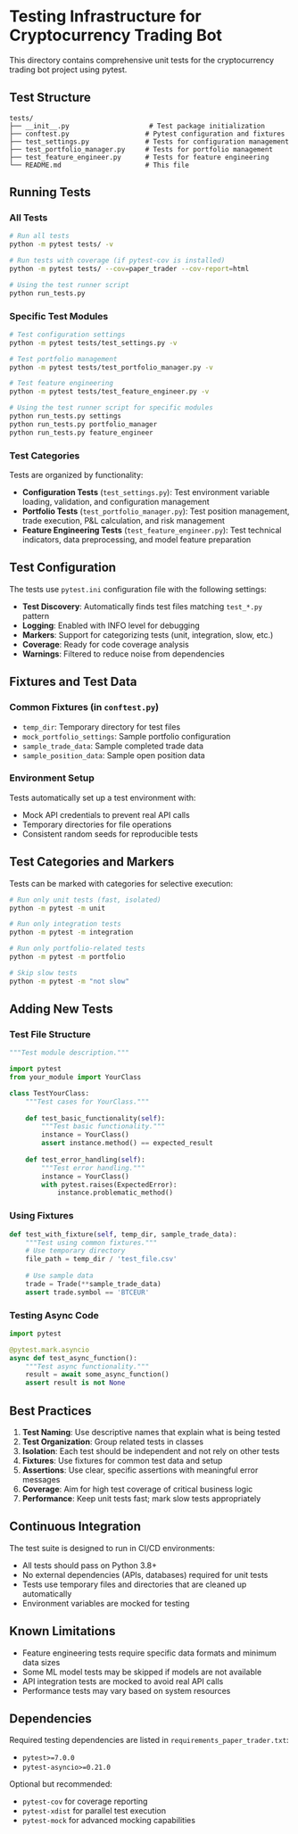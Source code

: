 # Testing Infrastructure for Cryptocurrency Trading Bot

This directory contains comprehensive unit tests for the cryptocurrency trading bot project using pytest.

## Test Structure

```
tests/
├── __init__.py                    # Test package initialization
├── conftest.py                   # Pytest configuration and fixtures
├── test_settings.py              # Tests for configuration management
├── test_portfolio_manager.py     # Tests for portfolio management
├── test_feature_engineer.py      # Tests for feature engineering
└── README.md                     # This file
```

## Running Tests

### All Tests
```bash
# Run all tests
python -m pytest tests/ -v

# Run tests with coverage (if pytest-cov is installed)
python -m pytest tests/ --cov=paper_trader --cov-report=html

# Using the test runner script
python run_tests.py
```

### Specific Test Modules
```bash
# Test configuration settings
python -m pytest tests/test_settings.py -v

# Test portfolio management
python -m pytest tests/test_portfolio_manager.py -v

# Test feature engineering
python -m pytest tests/test_feature_engineer.py -v

# Using the test runner script for specific modules
python run_tests.py settings
python run_tests.py portfolio_manager
python run_tests.py feature_engineer
```

### Test Categories
Tests are organized by functionality:

- **Configuration Tests** (`test_settings.py`): Test environment variable loading, validation, and configuration management
- **Portfolio Tests** (`test_portfolio_manager.py`): Test position management, trade execution, P&L calculation, and risk management
- **Feature Engineering Tests** (`test_feature_engineer.py`): Test technical indicators, data preprocessing, and model feature preparation

## Test Configuration

The tests use `pytest.ini` configuration file with the following settings:

- **Test Discovery**: Automatically finds test files matching `test_*.py` pattern
- **Logging**: Enabled with INFO level for debugging
- **Markers**: Support for categorizing tests (unit, integration, slow, etc.)
- **Coverage**: Ready for code coverage analysis
- **Warnings**: Filtered to reduce noise from dependencies

## Fixtures and Test Data

### Common Fixtures (in `conftest.py`)
- `temp_dir`: Temporary directory for test files
- `mock_portfolio_settings`: Sample portfolio configuration
- `sample_trade_data`: Sample completed trade data
- `sample_position_data`: Sample open position data

### Environment Setup
Tests automatically set up a test environment with:
- Mock API credentials to prevent real API calls
- Temporary directories for file operations
- Consistent random seeds for reproducible tests

## Test Categories and Markers

Tests can be marked with categories for selective execution:

```bash
# Run only unit tests (fast, isolated)
python -m pytest -m unit

# Run only integration tests
python -m pytest -m integration

# Run only portfolio-related tests
python -m pytest -m portfolio

# Skip slow tests
python -m pytest -m "not slow"
```

## Adding New Tests

### Test File Structure
```python
"""Test module description."""

import pytest
from your_module import YourClass

class TestYourClass:
    """Test cases for YourClass."""
    
    def test_basic_functionality(self):
        """Test basic functionality."""
        instance = YourClass()
        assert instance.method() == expected_result
    
    def test_error_handling(self):
        """Test error handling."""
        instance = YourClass()
        with pytest.raises(ExpectedError):
            instance.problematic_method()
```

### Using Fixtures
```python
def test_with_fixture(self, temp_dir, sample_trade_data):
    """Test using common fixtures."""
    # Use temporary directory
    file_path = temp_dir / 'test_file.csv'
    
    # Use sample data
    trade = Trade(**sample_trade_data)
    assert trade.symbol == 'BTCEUR'
```

### Testing Async Code
```python
import pytest

@pytest.mark.asyncio
async def test_async_function():
    """Test async functionality."""
    result = await some_async_function()
    assert result is not None
```

## Best Practices

1. **Test Naming**: Use descriptive names that explain what is being tested
2. **Test Organization**: Group related tests in classes
3. **Isolation**: Each test should be independent and not rely on other tests
4. **Fixtures**: Use fixtures for common test data and setup
5. **Assertions**: Use clear, specific assertions with meaningful error messages
6. **Coverage**: Aim for high test coverage of critical business logic
7. **Performance**: Keep unit tests fast; mark slow tests appropriately

## Continuous Integration

The test suite is designed to run in CI/CD environments:

- All tests should pass on Python 3.8+
- No external dependencies (APIs, databases) required for unit tests
- Tests use temporary files and directories that are cleaned up automatically
- Environment variables are mocked for testing

## Known Limitations

- Feature engineering tests require specific data formats and minimum data sizes
- Some ML model tests may be skipped if models are not available
- API integration tests are mocked to avoid real API calls
- Performance tests may vary based on system resources

## Dependencies

Required testing dependencies are listed in `requirements_paper_trader.txt`:
- `pytest>=7.0.0`
- `pytest-asyncio>=0.21.0`

Optional but recommended:
- `pytest-cov` for coverage reporting
- `pytest-xdist` for parallel test execution
- `pytest-mock` for advanced mocking capabilities